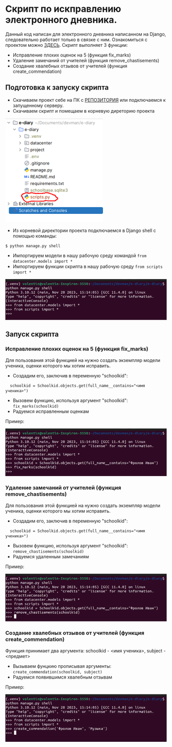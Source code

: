 # Скрипт по искправлению электронного дневника.

Данный код написан для электронного дневника написанном на Django, следовательно работает только 
в связке с ним. Ознакомиться с проектом можно [ЗДЕСЬ](https://github.com/devmanorg/e-diary/tree/master). Скрипт выполняет 3 функции:

* Исправление плохих оценок на 5 (функция fix_marks)
* Удаление замечаний от учителей (функция remove_chastisements)
* Создание хвалебных отзывов от учителей (функция create_commendation)

## Подготовка к запуску скрипта

* Скачиваем проект себе на ПК с [РЕПОЗИТОРИЯ](https://github.com/devmanorg/e-diary/tree/master) или подключаемся к запущенному серверу.
* Скачиваем скрипт и помещаем в корневую диреторию проекта

![Screenshot](https://github.com/valhallajazzy/db-hack/blob/main/pic_for_readme/direct_example.png)

* Из корневой директории проекта подключаемся в Django shell с помощью команды:

```console
$ python manage.py shell
```

* Импортируем модели в нашу рабочую среду командой `from datacenter.models import *`
* Импортируем функции скрипта в нашу рабочую среду `from scripts import *`

![Screenshot](https://github.com/valhallajazzy/db-hack/blob/main/pic_for_readme/shell.png)

## Запуск скрипта

### Исправление плохих оценок на 5 (функция fix_marks)

Для пользования этой функцией на нужно создать экземпляр модели ученика, оценки которого мы хотим исправить.

* Создадим его, заключив в переменную "schoolkid":
```console
  schoolkid = Schoolkid.objects.get(full_name__contains="<имя ученика>")
```
* Вызовем функцию, используя аргумент "schoolkid": `fix_marks(schoolkid)`
* Радуемся исправленным оценкам

Пример:

![Screenshot](https://github.com/valhallajazzy/db-hack/blob/main/pic_for_readme/fix_marks.png)

### Удаление замечаний от учителей (функция remove_chastisements)

Для пользования этой функцией на нужно создать экземпляр модели ученика, оценки которого мы хотим исправить.

* Создадим его, заключив в переменную "schoolkid":
```console
  schoolkid = Schoolkid.objects.get(full_name__contains="<имя ученика>")
```
* Вызовем функцию, используя аргумент "schoolkid": `remove_chastisements(schoolkid)`
* Радуемся удаленным замечаниям

Пример:

![Screenshot](https://github.com/valhallajazzy/db-hack/blob/main/pic_for_readme/remove_chastisements.png)

### Создание хвалебных отзывов от учителей (функция create_commendation)

Функция принимает два аргумента: schoolkid - <имя ученика>, subject - <предмет>

* Вызываем фунцкию прописывая аргументы: `create_commendation(schoolkid, subject)`
* Радуемся появившимся хвалебным отзывам

Пример:

![Screenshot](https://github.com/valhallajazzy/db-hack/blob/main/pic_for_readme/create_commendation.png)

